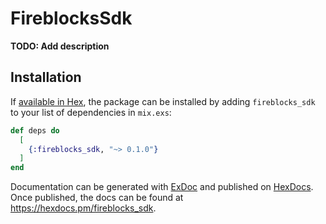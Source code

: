 # FireblocksSdk

**TODO: Add description**

## Installation

If [available in Hex](https://hex.pm/docs/publish), the package can be installed
by adding `fireblocks_sdk` to your list of dependencies in `mix.exs`:

```elixir
def deps do
  [
    {:fireblocks_sdk, "~> 0.1.0"}
  ]
end
```

Documentation can be generated with [ExDoc](https://github.com/elixir-lang/ex_doc)
and published on [HexDocs](https://hexdocs.pm). Once published, the docs can
be found at <https://hexdocs.pm/fireblocks_sdk>.

